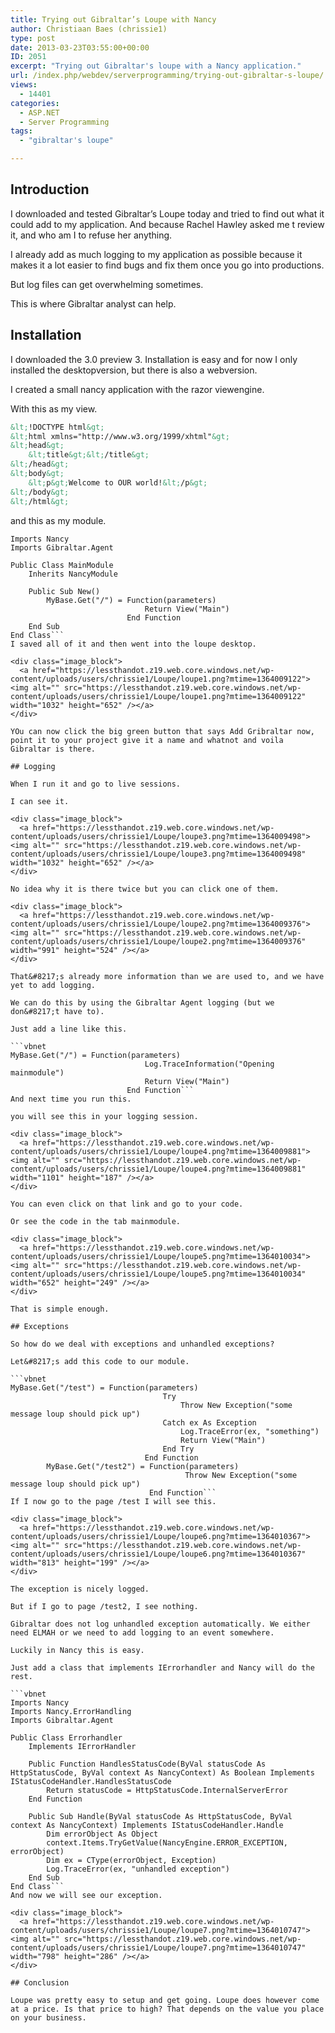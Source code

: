 ```yaml
---
title: Trying out Gibraltar’s Loupe with Nancy
author: Christiaan Baes (chrissie1)
type: post
date: 2013-03-23T03:55:00+00:00
ID: 2051
excerpt: "Trying out Gibraltar's loupe with a Nancy application."
url: /index.php/webdev/serverprogramming/trying-out-gibraltar-s-loupe/
views:
  - 14401
categories:
  - ASP.NET
  - Server Programming
tags:
  - "gibraltar's loupe"

---
```

## Introduction

I downloaded and tested Gibraltar&#8217;s Loupe today and tried to find out what it could add to my application. And because Rachel Hawley asked me t review it, and who am I to refuse her anything.

I already add as much logging to my application as possible because it makes it a lot easier to find bugs and fix them once you go into productions. 

But log files can get overwhelming sometimes.

This is where Gibraltar analyst can help. 

## Installation

I downloaded the 3.0 preview 3. Installation is easy and for now I only installed the desktopversion, but there is also a webversion.

I created a small nancy application with the razor viewengine.

With this as my view.

```html
&lt;!DOCTYPE html&gt;
&lt;html xmlns="http://www.w3.org/1999/xhtml"&gt;
&lt;head&gt;
    &lt;title&gt;&lt;/title&gt;
&lt;/head&gt;
&lt;body&gt;
    &lt;p&gt;Welcome to OUR world!&lt;/p&gt;
&lt;/body&gt;
&lt;/html&gt;
```
and this as my module.

```vbnet
Imports Nancy
Imports Gibraltar.Agent

Public Class MainModule
    Inherits NancyModule

    Public Sub New()
        MyBase.Get("/") = Function(parameters)
                              Return View("Main")
                          End Function
    End Sub
End Class```
I saved all of it and then went into the loupe desktop.

<div class="image_block">
  <a href="https://lessthandot.z19.web.core.windows.net/wp-content/uploads/users/chrissie1/Loupe/loupe1.png?mtime=1364009122"><img alt="" src="https://lessthandot.z19.web.core.windows.net/wp-content/uploads/users/chrissie1/Loupe/loupe1.png?mtime=1364009122" width="1032" height="652" /></a>
</div>

YOu can now click the big green button that says Add Gribraltar now, point it to your project give it a name and whatnot and voila Gibraltar is there.

## Logging

When I run it and go to live sessions.
  
I can see it. 

<div class="image_block">
  <a href="https://lessthandot.z19.web.core.windows.net/wp-content/uploads/users/chrissie1/Loupe/loupe3.png?mtime=1364009498"><img alt="" src="https://lessthandot.z19.web.core.windows.net/wp-content/uploads/users/chrissie1/Loupe/loupe3.png?mtime=1364009498" width="1032" height="652" /></a>
</div>

No idea why it is there twice but you can click one of them.

<div class="image_block">
  <a href="https://lessthandot.z19.web.core.windows.net/wp-content/uploads/users/chrissie1/Loupe/loupe2.png?mtime=1364009376"><img alt="" src="https://lessthandot.z19.web.core.windows.net/wp-content/uploads/users/chrissie1/Loupe/loupe2.png?mtime=1364009376" width="991" height="524" /></a>
</div>

That&#8217;s already more information than we are used to, and we have yet to add logging.

We can do this by using the Gibraltar Agent logging (but we don&#8217;t have to).

Just add a line like this.

```vbnet
MyBase.Get("/") = Function(parameters)
                              Log.TraceInformation("Opening mainmodule")
                              Return View("Main")
                          End Function```
And next time you run this.

you will see this in your logging session.

<div class="image_block">
  <a href="https://lessthandot.z19.web.core.windows.net/wp-content/uploads/users/chrissie1/Loupe/loupe4.png?mtime=1364009881"><img alt="" src="https://lessthandot.z19.web.core.windows.net/wp-content/uploads/users/chrissie1/Loupe/loupe4.png?mtime=1364009881" width="1101" height="187" /></a>
</div>

You can even click on that link and go to your code.

Or see the code in the tab mainmodule.

<div class="image_block">
  <a href="https://lessthandot.z19.web.core.windows.net/wp-content/uploads/users/chrissie1/Loupe/loupe5.png?mtime=1364010034"><img alt="" src="https://lessthandot.z19.web.core.windows.net/wp-content/uploads/users/chrissie1/Loupe/loupe5.png?mtime=1364010034" width="652" height="249" /></a>
</div>

That is simple enough.

## Exceptions

So how do we deal with exceptions and unhandled exceptions?

Let&#8217;s add this code to our module.

```vbnet
MyBase.Get("/test") = Function(parameters)
                                  Try
                                      Throw New Exception("some message loup should pick up")
                                  Catch ex As Exception
                                      Log.TraceError(ex, "something")
                                      Return View("Main")
                                  End Try
                              End Function
        MyBase.Get("/test2") = Function(parameters)
                                       Throw New Exception("some message loup should pick up")
                               End Function```
If I now go to the page /test I will see this.

<div class="image_block">
  <a href="https://lessthandot.z19.web.core.windows.net/wp-content/uploads/users/chrissie1/Loupe/loupe6.png?mtime=1364010367"><img alt="" src="https://lessthandot.z19.web.core.windows.net/wp-content/uploads/users/chrissie1/Loupe/loupe6.png?mtime=1364010367" width="813" height="199" /></a>
</div>

The exception is nicely logged.

But if I go to page /test2, I see nothing.

Gibraltar does not log unhandled exception automatically. We either need ELMAH or we need to add logging to an event somewhere.

Luckily in Nancy this is easy.

Just add a class that implements IErrorhandler and Nancy will do the rest.

```vbnet
Imports Nancy
Imports Nancy.ErrorHandling
Imports Gibraltar.Agent

Public Class Errorhandler
    Implements IErrorHandler

    Public Function HandlesStatusCode(ByVal statusCode As HttpStatusCode, ByVal context As NancyContext) As Boolean Implements IStatusCodeHandler.HandlesStatusCode
        Return statusCode = HttpStatusCode.InternalServerError
    End Function

    Public Sub Handle(ByVal statusCode As HttpStatusCode, ByVal context As NancyContext) Implements IStatusCodeHandler.Handle
        Dim errorObject As Object
        context.Items.TryGetValue(NancyEngine.ERROR_EXCEPTION, errorObject)
        Dim ex = CType(errorObject, Exception)
        Log.TraceError(ex, "unhandled exception")
    End Sub
End Class```
And now we will see our exception.

<div class="image_block">
  <a href="https://lessthandot.z19.web.core.windows.net/wp-content/uploads/users/chrissie1/Loupe/loupe7.png?mtime=1364010747"><img alt="" src="https://lessthandot.z19.web.core.windows.net/wp-content/uploads/users/chrissie1/Loupe/loupe7.png?mtime=1364010747" width="798" height="286" /></a>
</div>

## Conclusion

Loupe was pretty easy to setup and get going. Loupe does however come at a price. Is that price to high? That depends on the value you place on your business.